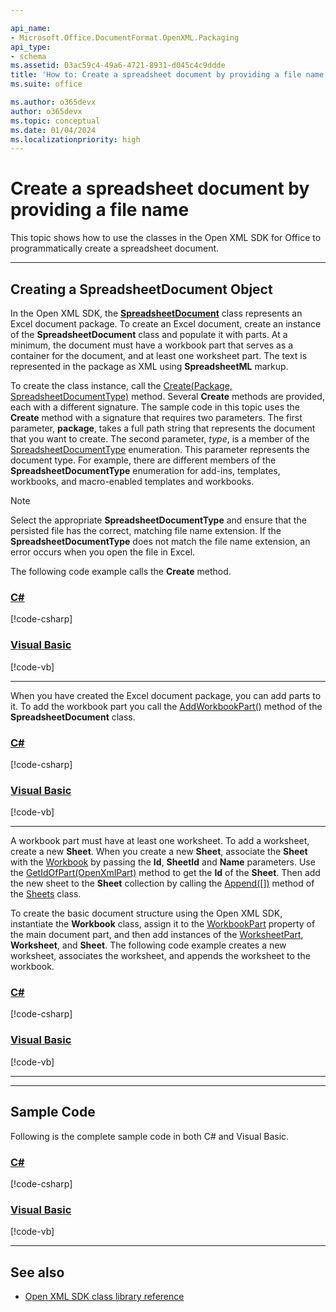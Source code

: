 ```yaml
---

api_name:
- Microsoft.Office.DocumentFormat.OpenXML.Packaging
api_type:
- schema
ms.assetid: 03ac59c4-49a6-4721-8931-d045c4c9ddde
title: 'How to: Create a spreadsheet document by providing a file name'
ms.suite: office

ms.author: o365devx
author: o365devx
ms.topic: conceptual
ms.date: 01/04/2024
ms.localizationpriority: high
---
```

# Create a spreadsheet document by providing a file name

This topic shows how to use the classes in the Open XML SDK for
Office to programmatically create a spreadsheet document.



--------------------------------------------------------------------------------
## Creating a SpreadsheetDocument Object 
In the Open XML SDK, the **[SpreadsheetDocument](/dotnet/api/documentformat.openxml.packaging.spreadsheetdocument)** class represents an
Excel document package. To create an Excel document, create an instance
of the **SpreadsheetDocument** class and
populate it with parts. At a minimum, the document must have a workbook
part that serves as a container for the document, and at least one
worksheet part. The text is represented in the package as XML using
**SpreadsheetML** markup.

To create the class instance, call the [Create(Package, SpreadsheetDocumentType)](/dotnet/api/documentformat.openxml.packaging.spreadsheetdocument.create)
method. Several **Create** methods are
provided, each with a different signature. The sample code in this topic
uses the **Create** method with a signature
that requires two parameters. The first parameter, **package**, takes a full
path string that represents the document that you want to create. The
second parameter, *type*, is a member of the [SpreadsheetDocumentType](/dotnet/api/documentformat.openxml.spreadsheetdocumenttype) enumeration. This
parameter represents the document type. For example, there are different
members of the **SpreadsheetDocumentType**
enumeration for add-ins, templates, workbooks, and macro-enabled
templates and workbooks.

> [!NOTE]
> Select the appropriate **SpreadsheetDocumentType** and ensure that the persisted file has the correct, matching file name extension. If the **SpreadsheetDocumentType** does not match the file name extension, an error occurs when you open the file in Excel.


The following code example calls the **Create**
method.

### [C#](#tab/cs-0)
[!code-csharp[](../../samples/spreadsheet/create_by_providing_a_file_name/cs/Program.cs#snippet1)]
### [Visual Basic](#tab/vb-0)
[!code-vb[](../../samples/spreadsheet/create_by_providing_a_file_name/vb/Program.vb#snippet1)]
***


When you have created the Excel document package, you can add parts to
it. To add the workbook part you call the [AddWorkbookPart()](/dotnet/api/documentformat.openxml.packaging.spreadsheetdocument.addworkbookpart) method of the **SpreadsheetDocument** class. 

### [C#](#tab/cs-100)
[!code-csharp[](../../samples/spreadsheet/create_by_providing_a_file_name/cs/Program.cs#snippet2)]
### [Visual Basic](#tab/vb-100)
[!code-vb[](../../samples/spreadsheet/create_by_providing_a_file_name/vb/Program.vb#snippet2)]
***

A workbook part must
have at least one worksheet. To add a worksheet, create a new **Sheet**. When you create a new **Sheet**, associate the **Sheet** with the [Workbook](/dotnet/api/documentformat.openxml.spreadsheet.workbook) by passing the **Id**, **SheetId** and **Name** parameters. Use the
[GetIdOfPart(OpenXmlPart)](/dotnet/api/documentformat.openxml.packaging.openxmlpartcontainer.getidofpart) method to get the
**Id** of the **Sheet**. Then add the new sheet to the **Sheet** collection by calling the [Append([])](/dotnet/api/documentformat.openxml.openxmlelement.append) method of the [Sheets](/dotnet/api/documentformat.openxml.spreadsheet.sheets) class. 

To create the basic document structure using the Open XML SDK, instantiate the **Workbook** class, assign it
to the [WorkbookPart](/dotnet/api/documentformat.openxml.spreadsheet.workbook.workbookpart) property of the main document
part, and then add instances of the [WorksheetPart](/dotnet/api/documentformat.openxml.spreadsheet.worksheet.worksheetpart), **Worksheet**, and **Sheet**. The following code example
creates a new worksheet, associates the worksheet, and appends the
worksheet to the workbook.

### [C#](#tab/cs-1)
[!code-csharp[](../../samples/spreadsheet/create_by_providing_a_file_name/cs/Program.cs#snippet3)]
### [Visual Basic](#tab/vb-1)
[!code-vb[](../../samples/spreadsheet/create_by_providing_a_file_name/vb/Program.vb#snippet3)]
***


--------------------------------------------------------------------------------
## Sample Code 

Following is the complete sample code in both C\# and Visual Basic.

### [C#](#tab/cs)
[!code-csharp[](../../samples/spreadsheet/create_by_providing_a_file_name/cs/Program.cs#snippet0)]

### [Visual Basic](#tab/vb)
[!code-vb[](../../samples/spreadsheet/create_by_providing_a_file_name/vb/Program.vb#snippet0)]

--------------------------------------------------------------------------------
## See also 


- [Open XML SDK class library reference](/office/open-xml/open-xml-sdk)

